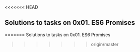 <<<<<<< HEAD
## Solutions to tasks on 0x01. ES6 Promises
=======
Solutions to tasks on 0x01. ES6 Promises
>>>>>>> origin/master
